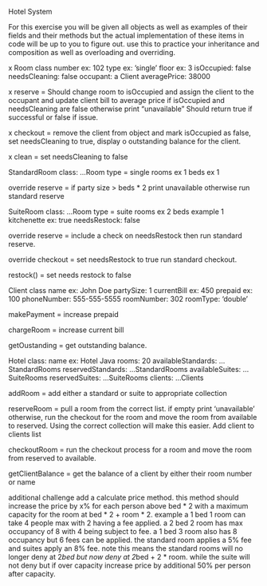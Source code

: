 Hotel System

For this exercise you will be given all objects as well as examples of their fields and their methods but the actual implementation of these items in code will be up to you to figure out. use this to practice your inheritance and composition as well as overloading and overriding.

x Room class
number ex: 102
type ex: ’single’
floor ex: 3
isOccupied: false
needsCleaning: false
occupant: a Client
averagePrice: 38000

x reserve = Should change room to isOccupied and assign the client to the occupant and update client bill to average price if isOccupied and needsCleaning are false otherwise print “unavailable” Should return true if successful or false if issue.

x checkout = remove the client from object and mark isOccupied as false, set needsCleaning to true, display o outstanding balance for the client.

x clean = set needsCleaning to false

StandardRoom class:
…Room
type = single
rooms ex 1
beds ex 1

override reserve = if party size > beds * 2 print unavailable otherwise run standard reserve 

SuiteRoom class:
…Room
type = suite
rooms ex 2
beds example 1
kitchenette ex: true
needsRestock: false

override reserve = include a check on needsRestock then run standard reserve.

override checkout = set needsRestock to true run standard checkout.

restock() = set needs restock to false

Client class
name ex: John Doe
partySize: 1
currentBill ex: 450
prepaid ex: 100
phoneNumber: 555-555-5555
roomNumber: 302
roomType: ‘double’

makePayment = increase prepaid 

chargeRoom = increase current bill

getOustanding = get outstanding balance.

Hotel class:
name ex: Hotel Java
rooms: 20
availableStandards: …StandardRooms
reservedStandards: …StandardRooms
availableSuites: …SuiteRooms
reservedSuites: …SuiteRooms
clients: …Clients

addRoom = add either a standard or suite to appropriate collection

reserveRoom = pull a room from the correct list. if empty print ‘unavailable’ otherwise, run the checkout for the room and move the room from available to reserved. Using the correct collection will make this easier. Add client to clients list

checkoutRoom = run the checkout process for a room and move the room from reserved to available.

getClientBalance = get the balance of a client by either their room number or name

additional challenge add a calculate price method. this method should increase the price by x% for each person above bed * 2 with a maximum capacity for the room at bed * 2 + room * 2. example a 1 bed 1 room can take 4 people max with 2 having a fee applied. a 2 bed 2 room has max occupancy of 8 with 4 being subject to fee. a 1 bed 3 room also has 8 occupancy but 6 fees can be applied. the standard room applies a 5% fee and suites apply an 8% fee. note this means the standard rooms will no longer deny at 2*bed but now deny at 2*bed + 2 * room. while the suite will not deny but if over capacity increase price by additional 50% per person after capacity.